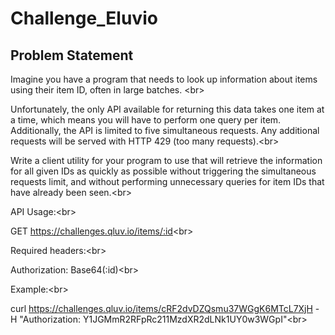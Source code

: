 # Challenge_Eluvio

## Problem Statement

Imagine you have a program that needs to look up information about items using their item ID, often in large batches. <br\>

Unfortunately, the only API available for returning this data takes one item at a time, which means you will have to perform one query per item. Additionally, the API is limited to five simultaneous requests. Any additional requests will be served with HTTP 429 (too many requests).<br\>

Write a client utility for your program to use that will retrieve the information for all given IDs as quickly as possible without triggering the simultaneous requests limit, and without performing unnecessary queries for item IDs that have already been seen.<br\>

API Usage:<br\>

GET https://challenges.qluv.io/items/:id<br\>

Required headers:<br\>

Authorization: Base64(:id)<br\>

Example:<br\>

curl https://challenges.qluv.io/items/cRF2dvDZQsmu37WGgK6MTcL7XjH -H "Authorization: Y1JGMmR2RFpRc211MzdXR2dLNk1UY0w3WGpI"<br\>

